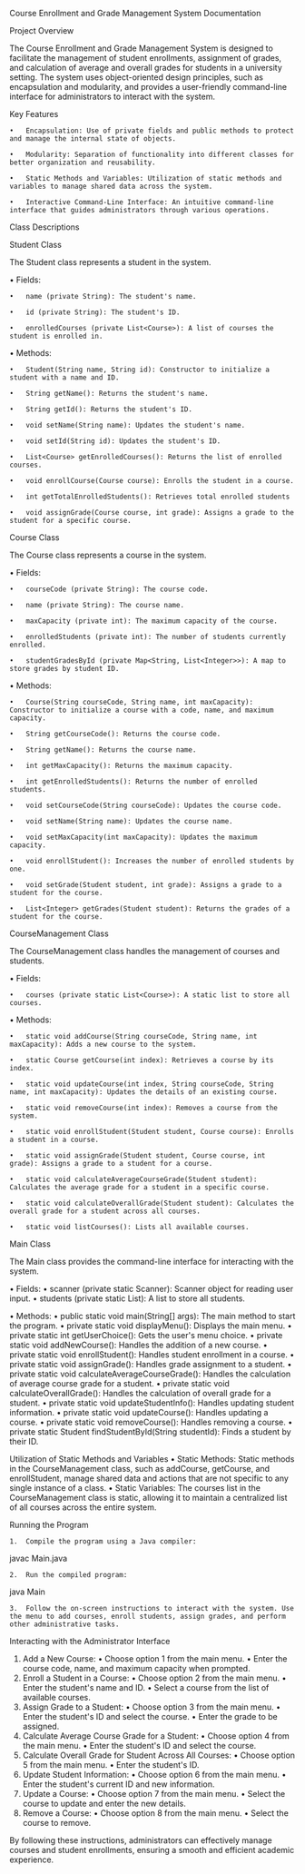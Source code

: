 Course Enrollment and Grade Management System Documentation

Project Overview

The Course Enrollment and Grade Management System is designed to facilitate the management of student enrollments, assignment of grades, and calculation of average and overall grades for students in a university setting. The system uses object-oriented design principles, such as encapsulation and modularity, and provides a user-friendly command-line interface for administrators to interact with the system.

Key Features

	•	Encapsulation: Use of private fields and public methods to protect and manage the internal state of objects.
	
	•	Modularity: Separation of functionality into different classes for better organization and reusability.
	
	•	Static Methods and Variables: Utilization of static methods and variables to manage shared data across the system.
	
	•	Interactive Command-Line Interface: An intuitive command-line interface that guides administrators through various operations.

Class Descriptions

Student Class

The Student class represents a student in the system.

•	Fields:

	•	name (private String): The student's name.
	
	•	id (private String): The student's ID.
	
	•	enrolledCourses (private List<Course>): A list of courses the student is enrolled in.

•	Methods:

	•	Student(String name, String id): Constructor to initialize a student with a name and ID.
	
	•	String getName(): Returns the student's name.
	
	•	String getId(): Returns the student's ID.
	
	•	void setName(String name): Updates the student's name.

	•	void setId(String id): Updates the student's ID.
	
	•	List<Course> getEnrolledCourses(): Returns the list of enrolled courses.
	
	•	void enrollCourse(Course course): Enrolls the student in a course.
	
	•	int getTotalEnrolledStudents(): Retrieves total enrolled students
	
	•	void assignGrade(Course course, int grade): Assigns a grade to the student for a specific course.

Course Class

The Course class represents a course in the system.

•	Fields:

	•	courseCode (private String): The course code.
	
	•	name (private String): The course name.
	
	•	maxCapacity (private int): The maximum capacity of the course.
	
	•	enrolledStudents (private int): The number of students currently enrolled.
	
	•	studentGradesById (private Map<String, List<Integer>>): A map to store grades by student ID.

•	Methods:

	•	Course(String courseCode, String name, int maxCapacity): Constructor to initialize a course with a code, name, and maximum capacity.
	
	•	String getCourseCode(): Returns the course code.
 
	•	String getName(): Returns the course name.
 
	•	int getMaxCapacity(): Returns the maximum capacity.
 
	•	int getEnrolledStudents(): Returns the number of enrolled students.
 
	•	void setCourseCode(String courseCode): Updates the course code.
 
	•	void setName(String name): Updates the course name.
 
	•	void setMaxCapacity(int maxCapacity): Updates the maximum capacity.
 
	•	void enrollStudent(): Increases the number of enrolled students by one.
 
	•	void setGrade(Student student, int grade): Assigns a grade to a student for the course.
 
	•	List<Integer> getGrades(Student student): Returns the grades of a student for the course.

CourseManagement Class

The CourseManagement class handles the management of courses and students.

•	Fields:

	•	courses (private static List<Course>): A static list to store all courses.
 
•	Methods:

	•	static void addCourse(String courseCode, String name, int maxCapacity): Adds a new course to the system.
 
	•	static Course getCourse(int index): Retrieves a course by its index.
 
	•	static void updateCourse(int index, String courseCode, String name, int maxCapacity): Updates the details of an existing course.
 
	•	static void removeCourse(int index): Removes a course from the system.
 
	•	static void enrollStudent(Student student, Course course): Enrolls a student in a course.
 
	•	static void assignGrade(Student student, Course course, int grade): Assigns a grade to a student for a course.
 
	•	static void calculateAverageCourseGrade(Student student): Calculates the average grade for a student in a specific course.
 
	•	static void calculateOverallGrade(Student student): Calculates the overall grade for a student across all courses.
 
	•	static void listCourses(): Lists all available courses.

Main Class

The Main class provides the command-line interface for interacting with the system.

•	Fields:
	•	scanner (private static Scanner): Scanner object for reading user input.
	•	students (private static List<Student>): A list to store all students.
 
•	Methods:
	•	public static void main(String[] args): The main method to start the program.
	•	private static void displayMenu(): Displays the main menu.
	•	private static int getUserChoice(): Gets the user's menu choice.
	•	private static void addNewCourse(): Handles the addition of a new course.
	•	private static void enrollStudent(): Handles student enrollment in a course.
	•	private static void assignGrade(): Handles grade assignment to a student.
	•	private static void calculateAverageCourseGrade(): Handles the calculation of average course grade for a student.
	•	private static void calculateOverallGrade(): Handles the calculation of overall grade for a student.
	•	private static void updateStudentInfo(): Handles updating student information.
	•	private static void updateCourse(): Handles updating a course.
	•	private static void removeCourse(): Handles removing a course.
	•	private static Student findStudentById(String studentId): Finds a student by their ID.

Utilization of Static Methods and Variables
	•	Static Methods: Static methods in the CourseManagement class, such as addCourse, getCourse, and enrollStudent, manage shared data and actions that are not specific to any single instance of a class.
	•	Static Variables: The courses list in the CourseManagement class is static, allowing it to maintain a centralized list of all courses across the entire system.

Running the Program

	1.	Compile the program using a Java compiler:
 
javac Main.java 

	2.	Run the compiled program:
 
java Main 

	3.	Follow the on-screen instructions to interact with the system. Use the menu to add courses, enroll students, assign grades, and perform other administrative tasks.

Interacting with the Administrator Interface
1.	Add a New Course:
	•	Choose option 1 from the main menu.
	•	Enter the course code, name, and maximum capacity when prompted.
2.	Enroll a Student in a Course:
	•	Choose option 2 from the main menu.
	•	Enter the student's name and ID.
	•	Select a course from the list of available courses.
3.	Assign Grade to a Student:
	•	Choose option 3 from the main menu.
	•	Enter the student's ID and select the course.
	•	Enter the grade to be assigned.
4.	Calculate Average Course Grade for a Student:
	•	Choose option 4 from the main menu.
	•	Enter the student's ID and select the course.
5.	Calculate Overall Grade for Student Across All Courses:
	•	Choose option 5 from the main menu.
	•	Enter the student's ID.
6.	Update Student Information:
	•	Choose option 6 from the main menu.
	•	Enter the student's current ID and new information.
7.	Update a Course:
	•	Choose option 7 from the main menu.
	•	Select the course to update and enter the new details.
8.	Remove a Course:
	•	Choose option 8 from the main menu.
	•	Select the course to remove.

By following these instructions, administrators can effectively manage courses and student enrollments, ensuring a smooth and efficient academic experience.
